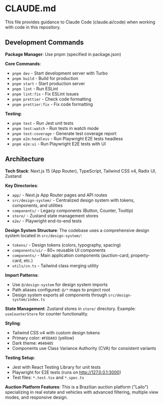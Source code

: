 # CLAUDE.md

This file provides guidance to Claude Code (claude.ai/code) when working with code in this repository.

## Development Commands

**Package Manager**: Use pnpm (specified in package.json)

**Core Commands**:
- `pnpm dev` - Start development server with Turbo
- `pnpm build` - Build for production
- `pnpm start` - Start production server
- `pnpm lint` - Run ESLint
- `pnpm lint:fix` - Fix ESLint issues
- `pnpm prettier` - Check code formatting
- `pnpm prettier:fix` - Fix code formatting

**Testing**:
- `pnpm test` - Run Jest unit tests
- `pnpm test:watch` - Run tests in watch mode
- `pnpm test:coverage` - Generate test coverage report
- `pnpm e2e:headless` - Run Playwright E2E tests headless
- `pnpm e2e:ui` - Run Playwright E2E tests with UI

## Architecture

**Tech Stack**: Next.js 15 (App Router), TypeScript, Tailwind CSS v4, Radix UI, Zustand

**Key Directories**:
- `app/` - Next.js App Router pages and API routes
- `src/design-system/` - Centralized design system with tokens, components, and utilities
- `components/` - Legacy components (Button, Counter, Tooltip)
- `store/` - Zustand state management stores
- `e2e/` - Playwright end-to-end tests

**Design System Structure**:
The codebase uses a comprehensive design system located in `src/design-system/`:
- `tokens/` - Design tokens (colors, typography, spacing)
- `components/ui/` - 80+ reusable UI components
- `components/` - Main application components (auction-card, property-card, etc.)
- `utils/cn.ts` - Tailwind class merging utility

**Import Patterns**:
- Use `@/design-system` for design system imports
- Path aliases configured: `@/*` maps to project root
- Design system exports all components through `src/design-system/index.ts`

**State Management**: Zustand stores in `store/` directory. Example: `useCounterStore` for counter functionality.

**Styling**: 
- Tailwind CSS v4 with custom design tokens
- Primary color: `#FEDA03` (yellow)
- Dark theme: `#040405`
- Components use Class Variance Authority (CVA) for consistent variants

**Testing Setup**:
- Jest with React Testing Library for unit tests
- Playwright for E2E tests (runs on http://127.0.0.1:3000)
- Test files: `*.test.tsx` and `*.spec.ts`

**Auction Platform Features**:
This is a Brazilian auction platform ("Lailo") specializing in real estate and vehicles with advanced filtering, multiple view modes, and responsive design.